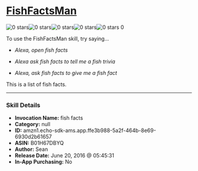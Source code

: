 # [FishFactsMan](http://alexa.amazon.com/#skills/amzn1.echo-sdk-ams.app.ffe3b988-5a2f-464b-8e69-6930d2b61657)
![0 stars](../../images/ic_star_border_black_18dp_1x.png)![0 stars](../../images/ic_star_border_black_18dp_1x.png)![0 stars](../../images/ic_star_border_black_18dp_1x.png)![0 stars](../../images/ic_star_border_black_18dp_1x.png)![0 stars](../../images/ic_star_border_black_18dp_1x.png) 0

To use the FishFactsMan skill, try saying...

* *Alexa, open fish facts*

* *Alexa ask fish facts to tell me a fish trivia*

* *Alexa, ask fish facts to give me a fish fact*

This is a list of fish facts.

***

### Skill Details

* **Invocation Name:** fish facts
* **Category:** null
* **ID:** amzn1.echo-sdk-ams.app.ffe3b988-5a2f-464b-8e69-6930d2b61657
* **ASIN:** B01H67DBYQ
* **Author:** Sean
* **Release Date:** June 20, 2016 @ 05:45:31
* **In-App Purchasing:** No

